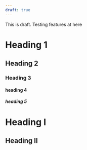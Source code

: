 ```yaml
---
draft: true
---
```


This is draft. Testing features at here

# Heading 1

## Heading 2

### Heading 3

#### heading 4

##### heading 5

# Heading I

## Heading II

